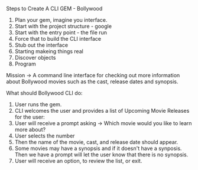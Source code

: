 Steps to Create A CLI GEM - Bollywood

1. Plan your gem, imagine you interface.
2. Start with the project structure - google
3. Start with the entry point - the file run
4. Force that to build the CLI interface
5. Stub out the interface
6. Starting makeing things real
7. Discover objects
8. Program

Mission -> A command line interface for checking out more information about Bollywood movies
such as the cast, release dates and synopsis.

What should Bollywood CLI do:

1. User runs the gem.
2. CLI welcomes the user and provides a list of Upcoming Movie Releases for the user:
3. User will receive a prompt asking -> Which movie would you like to learn more about?
4. User selects the number
5. Then the name of the movie, cast, and release date should appear.
6. Some movies may have a synopsis and if it doesn't have a synposis.
   Then we have a prompt will let the user know that there is no synopsis.
7. User will receive an option, to review the list, or exit.
